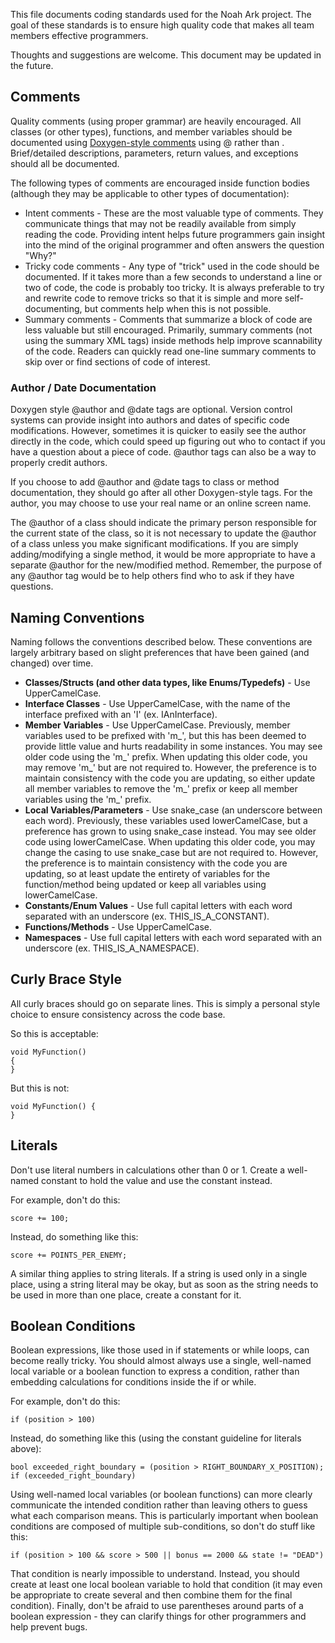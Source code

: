 This file documents coding standards used for the Noah Ark project.  The goal of these standards is to ensure high quality code that makes all team members effective programmers.

Thoughts and suggestions are welcome.  This document may be updated in the future.

## Comments ##

Quality comments (using proper grammar) are heavily encouraged.  All classes (or other types), functions, and member variables should be documented using [Doxygen-style comments](http://www.stack.nl/~dimitri/doxygen/) using @ rather than \.  Brief/detailed descriptions, parameters, return values, and exceptions should all be documented.

The following types of comments are encouraged inside function bodies (although they may be applicable to other types of documentation):

* Intent comments - These are the most valuable type of comments.  They communicate things that may not be readily available from simply reading the code.  Providing intent helps future programmers gain insight into the mind of the original programmer and often answers the question "Why?"
* Tricky code comments - Any type of "trick" used in the code should be documented.  If it takes more than a few seconds to understand a line or two of code, the code is probably too tricky.  It is always preferable to try and rewrite code to remove tricks so that it is simple and more self-documenting, but comments help when this is not possible.
* Summary comments - Comments that summarize a block of code are less valuable but still encouraged.  Primarily, summary comments (not using the summary XML tags) inside methods help improve scannability of the code.  Readers can quickly read one-line summary comments to skip over or find sections of code of interest.

### Author / Date Documentation ###

Doxygen style @author and @date tags are optional.  Version control systems can provide insight into authors and dates of specific code modifications.  However, sometimes it is quicker to easily see the author directly in the code, which could speed up figuring out who to contact if you have a question about a piece of code.  @author tags can also be a way to properly credit authors.

If you choose to add @author and @date tags to class or method documentation, they should go after all other Doxygen-style tags.  For the author, you may choose to use your real name or an online screen name.

The @author of a class should indicate the primary person responsible for the current state of the class, so it is not necessary to update the @author of a class unless you make significant modifications.  If you are simply adding/modifying a single method, it would be more appropriate to have a separate @author for the new/modified method.  Remember, the purpose of any @author tag would be to help others find who to ask if they have questions.


## Naming Conventions ##

Naming follows the conventions described below.  These conventions are largely arbitrary based on slight preferences that have been gained (and changed) over time.

* **Classes/Structs (and other data types, like Enums/Typedefs)** - Use UpperCamelCase.
* **Interface Classes** - Use UpperCamelCase, with the name of the interface prefixed with an 'I' (ex. IAnInterface).
* **Member Variables** - Use UpperCamelCase.  Previously, member variables used to be prefixed with 'm_', but this has been deemed to provide little value and hurts readability in some instances.  You may see older code using the 'm_' prefix.  When updating this older code, you may remove 'm_' but are not required to.  However, the preference is to maintain consistency with the code you are updating, so either update all member variables to remove the 'm_' prefix or keep all member variables using the 'm_' prefix.
* **Local Variables/Parameters** - Use snake_case (an underscore between each word).  Previously, these variables used lowerCamelCase, but a preference has grown to using snake_case instead.  You may see older code using lowerCamelCase.  When updating this older code, you may change the casing to use snake_case but are not required to.  However, the preference is to maintain consistency with the code you are updating, so at least update the entirety of variables for the function/method being updated or keep all variables using lowerCamelCase.
* **Constants/Enum Values** - Use full capital letters with each word separated with an underscore (ex. THIS_IS_A_CONSTANT).
* **Functions/Methods** - Use UpperCamelCase.
* **Namespaces** - Use full capital letters with each word separated with an underscore (ex. THIS_IS_A_NAMESPACE).

## Curly Brace Style ##

All curly braces should go on separate lines.  This is simply a personal style choice to ensure consistency across the code base.

So this is acceptable:

```
void MyFunction()
{
}
```

But this is not:

```
void MyFunction() {
}
```


## Literals ##

Don't use literal numbers in calculations other than 0 or 1.  Create a well-named constant to hold the value and use the constant instead.

For example, don't do this:

```
score += 100;
```

Instead, do something like this:

```
score += POINTS_PER_ENEMY;
```

A similar thing applies to string literals.  If a string is used only in a single place, using a string literal may be okay, but as soon as the string needs to be used in more than one place, create a constant for it.


## Boolean Conditions ##

Boolean expressions, like those used in if statements or while loops, can become really tricky.  You should almost always use a single, well-named local variable or a boolean function to express a condition, rather than embedding calculations for conditions inside the if or while.

For example, don't do this:

```
if (position > 100)
```

Instead, do something like this (using the constant guideline for literals above):

```
bool exceeded_right_boundary = (position > RIGHT_BOUNDARY_X_POSITION);
if (exceeded_right_boundary)
```

Using well-named local variables (or boolean functions) can more clearly communicate the intended condition rather than leaving others to guess what each comparison means.  This is particularly important when boolean conditions are composed of multiple sub-conditions, so don't do stuff like this:

```
if (position > 100 && score > 500 || bonus == 2000 && state != "DEAD")
```

That condition is nearly impossible to understand.  Instead, you should create at least one local boolean variable to hold that condition (it may even be appropriate to create several and then combine them for the final condition).  Finally, don't be afraid to use parentheses around parts of a boolean expression - they can clarify things for other programmers and help prevent bugs.
